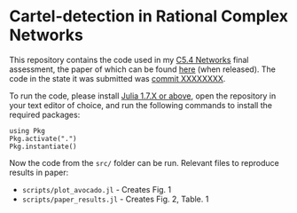 # Cartel-detection in Rational Complex Networks
This repository contains the code used in my [C5.4 Networks](https://courses-archive.maths.ox.ac.uk/node/49460) final assessment, the paper of which can be found [here](https://www.jacobussmit.com) (when released). The code in the state it was submitted was [commit XXXXXXXX](604ebf1734152293e0a7d8fe22eea76d05850942).

To run the code, please install [Julia 1.7.X or above](https://julialang.org/downloads/), open the repository in your text editor of choice, and run the following commands to install the required packages:
```
using Pkg
Pkg.activate(".")
Pkg.instantiate()
```

Now the code from the `src/` folder can be run. Relevant files to reproduce results in paper:
* `scripts/plot_avocado.jl` - Creates Fig. 1
* `scripts/paper_results.jl` - Creates Fig. 2, Table. 1
